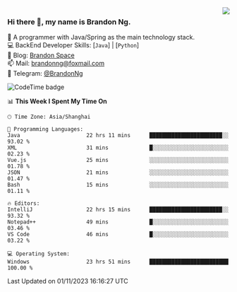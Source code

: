 <img  align="right" src="https://github-readme-stats-brandon0824.vercel.app/api/top-langs/?username=brandon0824&layout=compact">

### Hi there 👋, my name is Brandon Ng.

🌱 A programmer with Java/Spring as the main technology stack.  
💻 BackEnd Developer Skills: [`Java`] | [`Python`]  
📝 Blog: [Brandon Space](https://brandonng.tech)  
📫 Mail: brandonng@foxmail.com  
📰 Telegram: [@BrandonNg](https://t.me/BrandonNg24)  

![CodeTime badge](https://img.shields.io/endpoint?style=flat-square&url=https%3A%2F%2Fapi.codetime.dev%2Fshield%3Fid%3D128%26project%3D%26in%3D604800000)

<!--START_SECTION:waka-->
📊 **This Week I Spent My Time On** 

```text
🕑︎ Time Zone: Asia/Shanghai

💬 Programming Languages: 
Java                     22 hrs 11 mins      ███████████████████████░░   93.02 % 
XML                      31 mins             █░░░░░░░░░░░░░░░░░░░░░░░░   02.23 % 
Vue.js                   25 mins             ░░░░░░░░░░░░░░░░░░░░░░░░░   01.78 % 
JSON                     21 mins             ░░░░░░░░░░░░░░░░░░░░░░░░░   01.47 % 
Bash                     15 mins             ░░░░░░░░░░░░░░░░░░░░░░░░░   01.11 % 

🔥 Editors: 
IntelliJ                 22 hrs 15 mins      ███████████████████████░░   93.32 % 
Notepad++                49 mins             █░░░░░░░░░░░░░░░░░░░░░░░░   03.46 % 
VS Code                  46 mins             █░░░░░░░░░░░░░░░░░░░░░░░░   03.22 % 

💻 Operating System: 
Windows                  23 hrs 51 mins      █████████████████████████   100.00 % 
```


 Last Updated on 01/11/2023 16:16:27 UTC
<!--END_SECTION:waka-->
